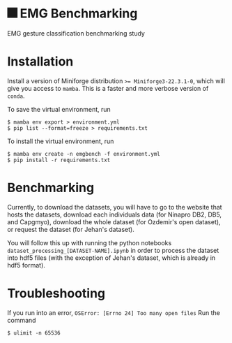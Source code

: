 # :fireworks: EMG Benchmarking
EMG gesture classification benchmarking study

# Installation
Install a version of Miniforge distribution `>= Miniforge3-22.3.1-0`, which will give you access to `mamba`. This is a faster and more verbose version of `conda`. 

To save the virtual environment, run
```console
$ mamba env export > environment.yml
$ pip list --format=freeze > requirements.txt
```

To install the virtual environment, run 
```console
$ mamba env create -n emgbench -f environment.yml
$ pip install -r requirements.txt
```
# Benchmarking
Currently, to download the datasets, you will have to go to the website that hosts the datasets, download each individuals data (for Ninapro DB2, DB5, and Capgmyo), download the whole dataset (for Ozdemir's open dataset), or request the dataset (for Jehan's dataset). 

You will follow this up with running the python notebooks `dataset_processing_[DATASET-NAME].ipynb` in order to process the dataset into hdf5 files (with the exception of Jehan's dataset, which is already in hdf5 format). 

# Troubleshooting
If you run into an error, `OSError: [Errno 24] Too many open files`
Run the command 
```console
$ ulimit -n 65536
```
